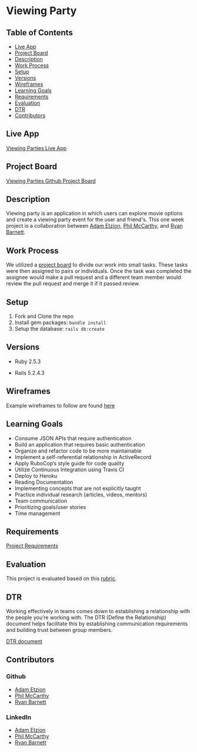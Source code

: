 # Viewing Party

## Table of Contents

* [Live App](#live-app)
* [Project Board](#project-board)
* [Description](#description)
* [Work Process](#work-process)
* [Setup](#setup)
* [Versions](#versions)
* [Wireframes](#wireframes)
* [Learning Goals](#learning-goals)
* [Requirements](#requirements)
* [Evaluation](#evaluation)
* [DTR](#dtr)
* [Contributors](#contributors)

## Live App

[Viewing Parties Live App](https://movie-viewing-party.herokuapp.com/)

## Project Board

[Viewing Parties Github Project Board](https://github.com/RyanDBarnett/viewing_party/projects/1)

## Description

Viewing party is an application in which users can explore movie options and create a viewing party event for the user and friend's. This one week project is a collaboration between [Adam Etzion](https://github.com/aetzion1), [Phil McCarthy](https://github.com/philmccarthy), and [Ryan Barnett](https://github.com/RyanDBarnett).

## Work Process

We utilized a [project board](https://github.com/RyanDBarnett/viewing_party/projects/1) to divide our work into small tasks. These tasks were then assigned to pairs or individuals. Once the task was completed the assignee would make a pull request and a different team member would review the pull request and merge it if it passed review.

## Setup

1. Fork and Clone the repo
2. Install gem packages: `bundle install`
3. Setup the database: `rails db:create`

## Versions

- Ruby 2.5.3

- Rails 5.2.4.3

## Wireframes

Example wireframes to follow are found [here](https://backend.turing.io/module3/projects/viewing_party/wireframes)

## Learning Goals

* Consume JSON APIs that require authentication
* Build an application that requires basic authentication
* Organize and refactor code to be more maintainable
* Implement a self-referential relationship in ActiveRecord
* Apply RuboCop’s style guide for code quality
* Utilize Continuous Integration using Travis CI
* Deploy to Heroku
* Reading Documentation
* Implementing concepts that are not explicitly taught
* Practice individual research (articles, videos, mentors)
* Team communication
* Prioritizing goals/user stories
* Time management

## Requirements

[Project Requirements](https://backend.turing.io/module3/projects/viewing_party/requirements)

## Evaluation

This project is evaluated based on this [rubric](https://backend.turing.io/module3/projects/viewing_party/rubric).

## DTR

Working effectively in teams comes down to establishing a relationship with the people you’re working with. The DTR (Define the Relationship) document helps facilitate this by establishing communication requirements and building trust between group members.

[DTR document](https://gist.github.com/RyanDBarnett/78f6a5cb6eed5d9586f701be134188b2)

## Contributors

### Github

- [Adam Etzion](https://github.com/aetzion1)
- [Phil McCarthy](https://github.com/philmccarthy)
- [Ryan Barnett](https://github.com/RyanDBarnett)

### LinkedIn

- [Adam Etzion](https://www.linkedin.com/in/adametzion/)
- [Phil McCarthy](https://www.linkedin.com/in/pjmcc/)
- [Ryan Barnett](https://www.linkedin.com/in/ryan-barnett-257568168/)
